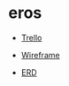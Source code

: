 # eros
- [Trello](https://trello.com/invite/b/8RvSJHk7/ATTI0c8709e2880d8886c640cae26546c38623E4EE1B/eros)

- [Wireframe](https://whimsical.com/project-4-UwTqjgYaoEz7P9aVjdxSc1)

- [ERD](https://lucid.app/lucidchart/6e346572-0f46-42f6-83fa-4d4d39894d09/edit?viewport_loc=56%2C210%2C896%2C526%2C0_0&invitationId=inv_2fcd580c-ef8a-4478-b6b6-4b6c29838209)
